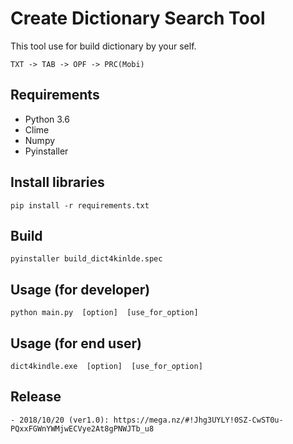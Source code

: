 # Create Dictionary Search Tool
This tool use for build dictionary by your self.

    TXT -> TAB -> OPF -> PRC(Mobi)

## Requirements
- Python 3.6
- Clime
- Numpy
- Pyinstaller

## Install libraries
    pip install -r requirements.txt

## Build
    pyinstaller build_dict4kinlde.spec
    
## Usage (for developer)
    python main.py  [option]  [use_for_option]

## Usage (for end user)
    dict4kindle.exe  [option]  [use_for_option]
    
## Release
    - 2018/10/20 (ver1.0): https://mega.nz/#!Jhg3UYLY!0SZ-CwST0u-PQxxFGWnYWMjwECVye2At8gPNWJTb_u8
    
